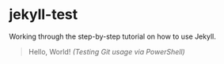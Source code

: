 # jekyll-test
Working through the step-by-step tutorial on how to use Jekyll.

> Hello, World! *(Testing Git usage via PowerShell)*
